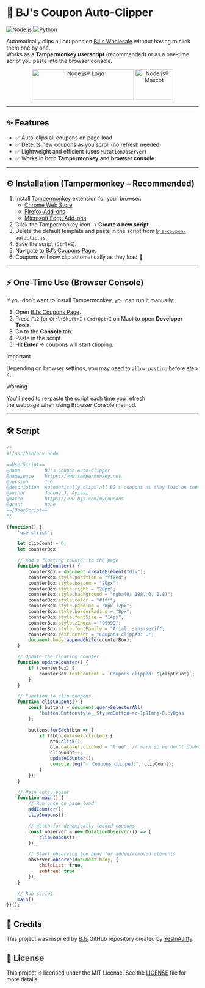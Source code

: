 # 🛒 BJ's Coupon Auto-Clipper

![Node.js](https://img.shields.io/badge/node.js-22.18+-5FA04E?logo=nodedotjs&logoColor=5FA04E&label=Node.js) <!-- https://nodejs.org/en/about/branding -->
![Python](https://img.shields.io/badge/python-3.13+-306998?logo=python&logoColor=FFD43B&label=Python) <!-- https://brandpalettes.com/python-logo-colors -->

Automatically clips all coupons on [BJ's Wholesale](https://www.bjs.com/myCoupons) without having to click them one by one.  
Works as a **Tampermonkey userscript** (recommended) or as a one-time script you paste into the browser console.

<p align="center">
<img alt="Node.js® Logo" src="https://nodejs.org/static/logos/nodejsDark.svg" width="267" height="80">
<img alt="Node.js® Mascot" src="https://nodejs.org/static/images/node-mascot.svg" width="100" height="80">  
</p>

---

## ✨ Features

- ✅ Auto-clips all coupons on page load  
- ✅ Detects new coupons as you scroll (no refresh needed)  
- ✅ Lightweight and efficient (uses `MutationObserver`)  
- ✅ Works in both **Tampermonkey** and **browser console**  

---

## ⚙️ Installation (Tampermonkey – Recommended)

1. Install [Tampermonkey](https://www.tampermonkey.net/) extension for your browser.  
   - [Chrome Web Store](https://chromewebstore.google.com/detail/tampermonkey/dhdgffkkebhmkfjojejmpbldmpobfkfo)
   - [Firefox Add-ons](https://addons.mozilla.org/en-US/firefox/addon/tampermonkey/)
   - [Microsoft Edge Add-ons](https://microsoftedge.microsoft.com/addons/detail/tampermonkey/iikmkjmpaadaobahmlepeloendndfphd)
2. Click the Tampermonkey icon → **Create a new script**.  
3. Delete the default template and paste in the script from [`bjs-coupon-autoclip.js`](bjs-coupon-autoclip.js).  
4. Save the script (`Ctrl+S`).  
5. Navigate to [BJ’s Coupons Page](https://www.bjs.com/myCoupons).  
6. Coupons will now clip automatically as they load 🎉  

---

## ⚡ One-Time Use (Browser Console)

If you don’t want to install Tampermonkey, you can run it manually:

1. Open [BJ’s Coupons Page](https://www.bjs.com/myCoupons).  
2. Press `F12` (or `Ctrl+Shift+I` / `Cmd+Opt+I` on Mac) to open **Developer Tools**.  
3. Go to the **Console** tab.  
4. Paste in the script. <!-- (without the Tampermonkey metadata block). -->
5. Hit **Enter** → coupons will start clipping.  

> [!IMPORTANT]
> Depending on browser settings, you may need to `allow pasting` before step 4.
<!-- IGNORE [`MD028` - Blank line inside blockquote](https://github.com/DavidAnson/markdownlint/blob/v0.38.0/doc/md028.md) -->
> [!WARNING]
> You’ll need to re-paste the script each time you refresh <br/>
> the webpage when using Browser Console method.

---

## 🛠 Script

```js
/*
#!/usr/bin/env node

==UserScript==
@name         BJ's Coupon Auto-Clipper
@namespace    https://www.tampermonkey.net
@version      1.0
@description  Automatically clips all BJ's coupons as they load on the page, with counter display
@author       Johnny J. Ayissi
@match        https://www.bjs.com/myCoupons
@grant        none
==/UserScript==
*/

(function() {
    'use strict';

    let clipCount = 0;
    let counterBox;

    // Add a floating counter to the page
    function addCounter() {
        counterBox = document.createElement("div");
        counterBox.style.position = "fixed";
        counterBox.style.bottom = "20px";
        counterBox.style.right = "20px";
        counterBox.style.background = "rgba(0, 128, 0, 0.8)";
        counterBox.style.color = "#fff";
        counterBox.style.padding = "8px 12px";
        counterBox.style.borderRadius = "8px";
        counterBox.style.fontSize = "14px";
        counterBox.style.zIndex = "99999";
        counterBox.style.fontFamily = "Arial, sans-serif";
        counterBox.textContent = "Coupons clipped: 0";
        document.body.appendChild(counterBox);
    }

    // Update the floating counter
    function updateCounter() {
        if (counterBox) {
            counterBox.textContent = `Coupons clipped: ${clipCount}`;
        }
    }

    // Function to clip coupons
    function clipCoupons() {
        const buttons = document.querySelectorAll(
            'button.Buttonstyle__StyledButton-sc-1p91mnj-0.cyDgas'
        );

        buttons.forEach(btn => {
            if (!btn.dataset.clicked) {
                btn.click();
                btn.dataset.clicked = "true"; // mark so we don't double click
                clipCount++;
                updateCounter();
                console.log("✅ Coupons clipped:", clipCount);
            }
        });
    }

    // Main entry point
    function main() {
        // Run once on page load
        addCounter();
        clipCoupons();

        // Watch for dynamically loaded coupons
        const observer = new MutationObserver(() => {
            clipCoupons();
        });

        // Start observing the body for added/removed elements
        observer.observe(document.body, {
            childList: true,
            subtree: true
        });
    }

    // Run script
    main();
})();

```

## 🙏 Credits

This project was inspired by [BJs](https://github.com/YesInAJiffy/BJs.git) GitHub repository created by [YesInAJiffy](https://github.com/YesInAJiffy).

## 📜 License

This project is licensed under the MIT License. See the [LICENSE](LICENSE) file for more details.
